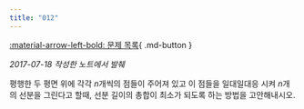 ```yaml
---
title: "012"
---
```


[:material-arrow-left-bold: 문제 목록](../index.md){ .md-button }

*2017-07-18 작성한 노트에서 발췌*

평행한 두 평면 위에 각각 $n$개씩의 점들이 주어져 있고 이 점들을 일대일대응 시켜 $n$개의 선분을 그린다고 할때, 선분 길이의 총합이 최소가 되도록 하는 방법을 고안해내시오.